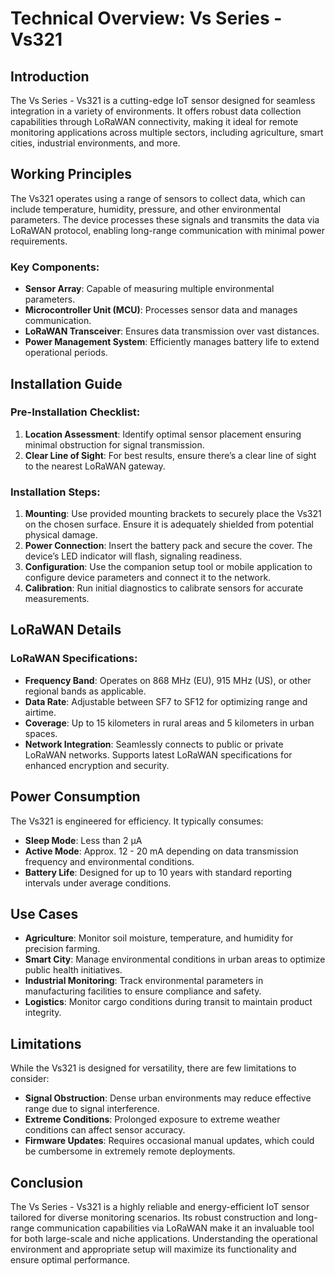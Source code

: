 # Technical Overview: Vs Series - Vs321

## Introduction
The Vs Series - Vs321 is a cutting-edge IoT sensor designed for seamless integration in a variety of environments. It offers robust data collection capabilities through LoRaWAN connectivity, making it ideal for remote monitoring applications across multiple sectors, including agriculture, smart cities, industrial environments, and more.

## Working Principles
The Vs321 operates using a range of sensors to collect data, which can include temperature, humidity, pressure, and other environmental parameters. The device processes these signals and transmits the data via LoRaWAN protocol, enabling long-range communication with minimal power requirements.

### Key Components:
- **Sensor Array**: Capable of measuring multiple environmental parameters.
- **Microcontroller Unit (MCU)**: Processes sensor data and manages communication.
- **LoRaWAN Transceiver**: Ensures data transmission over vast distances.
- **Power Management System**: Efficiently manages battery life to extend operational periods.

## Installation Guide
### Pre-Installation Checklist:
1. **Location Assessment**: Identify optimal sensor placement ensuring minimal obstruction for signal transmission.
2. **Clear Line of Sight**: For best results, ensure there’s a clear line of sight to the nearest LoRaWAN gateway.

### Installation Steps:
1. **Mounting**: Use provided mounting brackets to securely place the Vs321 on the chosen surface. Ensure it is adequately shielded from potential physical damage.
2. **Power Connection**: Insert the battery pack and secure the cover. The device’s LED indicator will flash, signaling readiness.
3. **Configuration**: Use the companion setup tool or mobile application to configure device parameters and connect it to the network.
4. **Calibration**: Run initial diagnostics to calibrate sensors for accurate measurements.

## LoRaWAN Details
### LoRaWAN Specifications:
- **Frequency Band**: Operates on 868 MHz (EU), 915 MHz (US), or other regional bands as applicable.
- **Data Rate**: Adjustable between SF7 to SF12 for optimizing range and airtime.
- **Coverage**: Up to 15 kilometers in rural areas and 5 kilometers in urban spaces.
- **Network Integration**: Seamlessly connects to public or private LoRaWAN networks. Supports latest LoRaWAN specifications for enhanced encryption and security.

## Power Consumption
The Vs321 is engineered for efficiency. It typically consumes:
- **Sleep Mode**: Less than 2 µA
- **Active Mode**: Approx. 12 - 20 mA depending on data transmission frequency and environmental conditions.
- **Battery Life**: Designed for up to 10 years with standard reporting intervals under average conditions.

## Use Cases
- **Agriculture**: Monitor soil moisture, temperature, and humidity for precision farming.
- **Smart City**: Manage environmental conditions in urban areas to optimize public health initiatives.
- **Industrial Monitoring**: Track environmental parameters in manufacturing facilities to ensure compliance and safety.
- **Logistics**: Monitor cargo conditions during transit to maintain product integrity.

## Limitations
While the Vs321 is designed for versatility, there are few limitations to consider:
- **Signal Obstruction**: Dense urban environments may reduce effective range due to signal interference.
- **Extreme Conditions**: Prolonged exposure to extreme weather conditions can affect sensor accuracy.
- **Firmware Updates**: Requires occasional manual updates, which could be cumbersome in extremely remote deployments.

## Conclusion
The Vs Series - Vs321 is a highly reliable and energy-efficient IoT sensor tailored for diverse monitoring scenarios. Its robust construction and long-range communication capabilities via LoRaWAN make it an invaluable tool for both large-scale and niche applications. Understanding the operational environment and appropriate setup will maximize its functionality and ensure optimal performance.